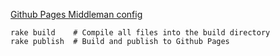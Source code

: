 
[Github Pages Middleman config](https://github.com/neo/middleman-gh-pages)

```
rake build    # Compile all files into the build directory
rake publish  # Build and publish to Github Pages
```
